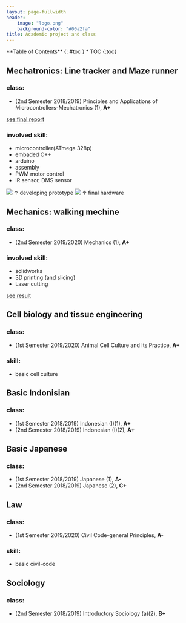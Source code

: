 ```yaml
---
layout: page-fullwidth
header:
    image: "logo.png"
    background-color: "#00a2fa"
title: Academic project and class
---
```


<div class="panel radius" markdown="1">
**Table of Contents**
{: #toc }
*  TOC
{:toc}
</div>

## Mechatronics: Line tracker and Maze runner
### class: 
- (2nd Semester 2018/2019) Principles and Applications of Microcontrollers-Mechatronics (1), **A+**

[see final report](https://bencer3283.github.io/docs/MachetronicsFinalReport.pdf)
### involved skill:
- microcontroller(ATmega 328p)
- embaded C++
- arduino
- assembly
- PWM motor control
- IR sensor, DMS sensor

![](https://i.imgur.com/nOpGfZM.jpg)
&uarr; developing prototype
![](https://i.imgur.com/aHJBKKO.png)
&uarr; final hardware


## Mechanics: walking mechine
### class:
-  (2nd Semester 2019/2020) Mechanics (1), **A+**

### involved skill:
- solidworks
- 3D printing (and slicing)
- Laser cutting

[see result](https://bencer3283.github.io/docs/mechanicsReport.pdf)

## Cell biology and tissue engineering
### class:
- (1st Semester 2019/2020) Animal Cell Culture and Its Practice, **A+**

### skill:
- basic cell culture

## Basic Indonisian
### class:
- (1st Semester 2018/2019) Indonesian (I)(1), **A+**
- (2nd Semester 2018/2019) Indonesian (I)(2), **A+**

## Basic Japanese
### class:
- (1st Semester 2018/2019) Japanese (1), **A-**
- (2nd Semester 2018/2019) Japanese (2), **C+**

## Law
### class:
- (1st Semester 2019/2020) Civil Code-general Principles, **A-**

### skill:
- basic civil-code

## Sociology
### class:
- (2nd Semester 2018/2019) Introductory Sociology (a)(2), **B+**
